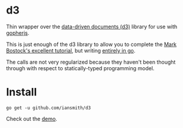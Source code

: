 d3
==

Thin wrapper over the [data-driven documents (d3)](http://d3js.org/) 
library for use with [gopherjs](https://github.com/gopherjs/gopherjs).

This is just enough of the d3 library to allow you to complete the
[Mark Bostock's excellent tutorial](http://bost.ocks.org/mike/bar/),
but writing [entirely in go](https://github.com/iansmith/d3/blob/master/tutorial/tutorial.go).  

The calls are not very regularized because they haven't been thought through
with respect to statically-typed programming model.

Install
=======
```
go get -u github.com/iansmith/d3
````

Check out the [demo](http://iansmith.github.io/d3/tutorial.html).
  